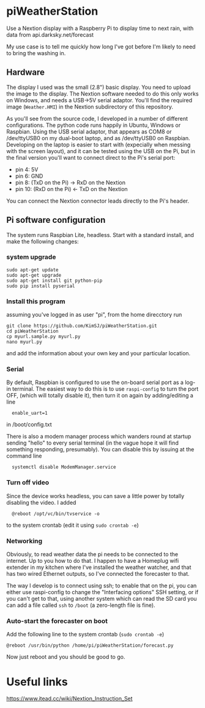 # piWeatherStation
Use a Nextion display with a Raspberry Pi to display time to next rain, with data from api.darksky.net/forecast

My use case is to tell me quickly how long I've got before I'm likely to need to bring the washing in.

## Hardware

The display I used was the small (2.8") basic display. You need to upload the image to the display. The Nextion software needed to do this only works on Windows, and needs a USB->5V serial adaptor. You'll find the required image (`Weather.HMI`) in the Nextion subdirectory of this repository.

As you'll see from the source code, I developed in a number of different configurations. The python code runs happily in Ubuntu, Windows or Raspbian. Using the USB serial adaptor, that appears as COM8 or /dev/ttyUSB0 on my dual-boot laptop, and as /dev/ttyUSB0 on Raspbian. Developing on the laptop is easier to start with (expecially when messing with the screen layout), and it can be tested using the USB on the Pi, but in the final version you'll want to connect direct to the Pi's serial port:

* pin 4: 5V
* pin 6: GND
* pin 8: (TxD on the Pi) -> RxD on the Nextion
* pin 10: (RxD on the Pi) <- TxD on the Nextion

You can connect the Nextion connector leads directly to the Pi's header.
## Pi software configuration
The system runs Raspbian Lite, headless. Start with a standard install, and make the following changes:

### system upgrade
    sudo apt-get update
    sudo apt-get upgrade
    sudo apt-get install git python-pip
    sudo pip install pyserial

### Install this program
assuming you've logged in as user "pi", from the home direcctory run

    git clone https://github.com/KimSJ/piWeatherStation.git
    cd piWeatherStation
    cp myurl.sample.py myurl.py
    nano myurl.py
    
and add the information about your own key and your particular location.

### Serial
By default, Raspbian is configured to use the on-board serial port as a log-in terminal. The easiest way to do this is to use `raspi-config` to turn the port OFF, (which will totally disable it), then turn it on again by adding/editing a line

      enable_uart=1

in /boot/config.txt

There is also a modem manager process which wanders round at startup sending "hello" to every serial terminal (in the vague hope it will find something responding, presumably). You can disable this by issuing at the command line

      systemctl disable ModemManager.service
### Turn off video
Since the device works headless, you can save a little power by totally disabling the video. I added

      @reboot /opt/vc/bin/tvservice -o

to the system crontab (edit it using `sudo crontab -e`)

### Networking
Obviously, to read weather data the pi needs to be connected to the internet. Up to you how to do that. I happen to have a Homeplug wifi extender in my kitchen where I've installed the weather watcher, and that has two wired Ethernet outputs, so I've connected the forecaster to that.

The way I develop is to connect using ssh; to enable that on the pi, you can either use raspi-config to change the "Interfacing options" SSH setting, or if you can't get to that, using another system which can read the SD card you can add a file called `ssh` to `/boot` (a zero-length file is fine).

### Auto-start the forecaster on boot
Add the following line to the system crontab (`sudo crontab -e`)

    @reboot /usr/bin/python /home/pi/piWeatherStation/forecast.py

Now just reboot and you should be good to go.

# Useful links

https://www.itead.cc/wiki/Nextion_Instruction_Set
